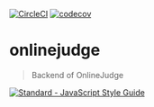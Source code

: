[![CircleCI](https://circleci.com/gh/scnuoj/onlinejudge-backend.svg?style=shield)](https://circleci.com/gh/scnuoj/onlinejudge-backend)
[![codecov](https://codecov.io/gh/scnuoj/onlinejudge-backend/branch/master/graph/badge.svg)](https://codecov.io/gh/scnuoj/onlinejudge-backend)


# onlinejudge

> Backend of OnlineJudge


[![Standard - JavaScript Style Guide](https://cdn.rawgit.com/feross/standard/master/badge.svg)](https://github.com/feross/standard)